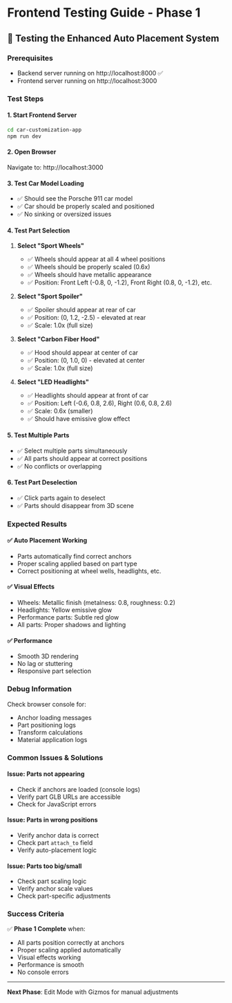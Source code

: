 # Frontend Testing Guide - Phase 1

## 🚗 Testing the Enhanced Auto Placement System

### Prerequisites
- Backend server running on http://localhost:8000 ✅
- Frontend server running on http://localhost:3000

### Test Steps

#### 1. Start Frontend Server
```bash
cd car-customization-app
npm run dev
```

#### 2. Open Browser
Navigate to: http://localhost:3000

#### 3. Test Car Model Loading
- ✅ Should see the Porsche 911 car model
- ✅ Car should be properly scaled and positioned
- ✅ No sinking or oversized issues

#### 4. Test Part Selection
1. **Select "Sport Wheels"**
   - ✅ Wheels should appear at all 4 wheel positions
   - ✅ Wheels should be properly scaled (0.6x)
   - ✅ Wheels should have metallic appearance
   - ✅ Position: Front Left (-0.8, 0, -1.2), Front Right (0.8, 0, -1.2), etc.

2. **Select "Sport Spoiler"**
   - ✅ Spoiler should appear at rear of car
   - ✅ Position: (0, 1.2, -2.5) - elevated at rear
   - ✅ Scale: 1.0x (full size)

3. **Select "Carbon Fiber Hood"**
   - ✅ Hood should appear at center of car
   - ✅ Position: (0, 1.0, 0) - elevated at center
   - ✅ Scale: 1.0x (full size)

4. **Select "LED Headlights"**
   - ✅ Headlights should appear at front of car
   - ✅ Position: Left (-0.6, 0.8, 2.6), Right (0.6, 0.8, 2.6)
   - ✅ Scale: 0.6x (smaller)
   - ✅ Should have emissive glow effect

#### 5. Test Multiple Parts
- ✅ Select multiple parts simultaneously
- ✅ All parts should appear at correct positions
- ✅ No conflicts or overlapping

#### 6. Test Part Deselection
- ✅ Click parts again to deselect
- ✅ Parts should disappear from 3D scene

### Expected Results

#### ✅ Auto Placement Working
- Parts automatically find correct anchors
- Proper scaling applied based on part type
- Correct positioning at wheel wells, headlights, etc.

#### ✅ Visual Effects
- Wheels: Metallic finish (metalness: 0.8, roughness: 0.2)
- Headlights: Yellow emissive glow
- Performance parts: Subtle red glow
- All parts: Proper shadows and lighting

#### ✅ Performance
- Smooth 3D rendering
- No lag or stuttering
- Responsive part selection

### Debug Information

Check browser console for:
- Anchor loading messages
- Part positioning logs
- Transform calculations
- Material application logs

### Common Issues & Solutions

#### Issue: Parts not appearing
- Check if anchors are loaded (console logs)
- Verify part GLB URLs are accessible
- Check for JavaScript errors

#### Issue: Parts in wrong positions
- Verify anchor data is correct
- Check part `attach_to` field
- Verify auto-placement logic

#### Issue: Parts too big/small
- Check part scaling logic
- Verify anchor scale values
- Check part-specific adjustments

### Success Criteria

✅ **Phase 1 Complete** when:
- All parts position correctly at anchors
- Proper scaling applied automatically
- Visual effects working
- Performance is smooth
- No console errors

---

**Next Phase**: Edit Mode with Gizmos for manual adjustments 